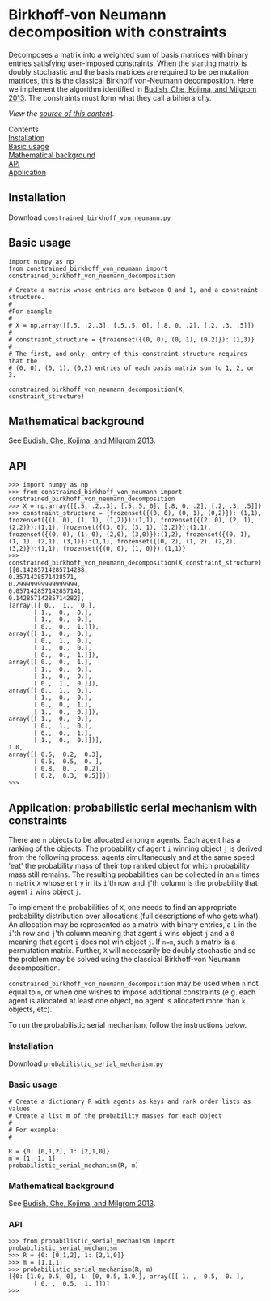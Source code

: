 # Birkhoff-von Neumann decomposition with constraints


 <p>Decomposes a matrix into a weighted sum of basis matrices with binary entries satisfying user-imposed constraints. When the starting matrix is doubly stochastic and the basis matrices are required to be permutation matrices, this is the classical Birkhoff von-Neumann decomposition.
Here we implement the algorithm identified in <a href="http://faculty.chicagobooth.edu/eric.budish/research/Budish-Che-Kojima-Milgrom-2013-AER.pdf">Budish, Che, Kojima, and Milgrom 2013</a>. 
The constraints must form what they call a bihierarchy.</p>  
        <p><em>View the <a href="https://github.com/abclark/generalized_birkhoff_von_neumann">source of this content</a>.</em></p>
              

<p>Contents<br>       
  <a href="#Installation">Installation</a><br>
  <a href="#Basic usage">Basic usage</a><br>
  <a href="#Mathematical background">Mathematical background</a><br>
  <a href="#API">API</a><br>
  <a href="#Application">Application</a></p>

        

<h2 id="Installation">Installation</h2>
        
Download <code>constrained_birkhoff_von_neumann.py</code>
        
<h2 id="Basic usage">Basic usage</h2>
        
<pre><code>import numpy as np
from constrained_birkhoff_von_neumann import constrained_birkhoff_von_neumann_decomposition

# Create a matrix whose entries are between 0 and 1, and a constraint structure. 
#
#For example
#
# X = np.array([[.5, .2,.3], [.5,.5, 0], [.8, 0, .2], [.2, .3, .5]])
# 
# constraint_structure = {frozenset({(0, 0), (0, 1), (0,2)}): (1,3)}
#
# The first, and only, entry of this constraint structure requires that the 
# (0, 0), (0, 1), (0,2) entries of each basis matrix sum to 1, 2, or 3.

constrained_birkhoff_von_neumann_decomposition(X, constraint_structure)
</code></pre>
        
<h2 id="Mathematical background">Mathematical background</h2>
       
<p>See <a href="http://faculty.chicagobooth.edu/eric.budish/research/Budish-Che-Kojima-Milgrom-2013-AER.pdf">Budish, Che, Kojima, and Milgrom 2013</a>.</p>

<h2 id="API">API</h2>
        
 <pre><code>>>> import numpy as np
>>> from constrained_birkhoff_von_neumann import constrained_birkhoff_von_neumann_decomposition
>>> X = np.array([[.5, .2,.3], [.5,.5, 0], [.8, 0, .2], [.2, .3, .5]])
>>> constraint_structure = {frozenset({(0, 0), (0, 1), (0,2)}): (1,1), frozenset({(1, 0), (1, 1), (1,2)}):(1,1), frozenset({(2, 0), (2, 1), (2,2)}):(1,1), frozenset({(3, 0), (3, 1), (3,2)}):(1,1), frozenset({(0, 0), (1, 0), (2,0), (3,0)}):(1,2), frozenset({(0, 1), (1, 1), (2,1), (3,1)}):(1,1), frozenset({(0, 2), (1, 2), (2,2), (3,2)}):(1,1), frozenset({(0, 0), (1, 0)}):(1,1)}
>>> constrained_birkhoff_von_neumann_decomposition(X,constraint_structure)
[[0.14285714285714288, 
0.3571428571428571, 
0.29999999999999999, 
0.057142857142857141, 
0.14285714285714282], 
[array([[ 0.,  1.,  0.],
       [ 1.,  0.,  0.],
       [ 1.,  0.,  0.],
       [ 0.,  0.,  1.]]), 
array([[ 1.,  0.,  0.],
       [ 0.,  1.,  0.],
       [ 1.,  0.,  0.],
       [ 0.,  0.,  1.]]), 
array([[ 0.,  0.,  1.],
       [ 1.,  0.,  0.],
       [ 1.,  0.,  0.],
       [ 0.,  1.,  0.]]), 
array([[ 0.,  1.,  0.],
       [ 1.,  0.,  0.],
       [ 0.,  0.,  1.],
       [ 1.,  0.,  0.]]), 
array([[ 1.,  0.,  0.],
       [ 0.,  1.,  0.],
       [ 0.,  0.,  1.],
       [ 1.,  0.,  0.]])], 
1.0, 
array([[ 0.5,  0.2,  0.3],
       [ 0.5,  0.5,  0. ],
       [ 0.8,  0. ,  0.2],
       [ 0.2,  0.3,  0.5]])]
>>> </code></pre>

<h2 id="Application">Application: probabilistic serial mechanism with constraints</h2>        
        
<p>There are <code>n</code> objects to be allocated among <code>m</code> agents. Each agent has a ranking of the objects. The probability of agent <code>i</code> winning object <code>j</code> is derived from the following process: agents simultaneously and at the same speed 'eat' the probability mass of their top ranked object for which probability mass still remains. The resulting probabilities can be collected in an <code>m</code> times <code>n</code> matrix <code>X</code> whose entry in its <code>i</code>'th row and <code>j</code>'th column is the probability that agent <code>i</code> wins object <code>j</code>.</p>
        
<p>To implement the probabilities of <code>X</code>, one needs to find an appropriate probability distribution over allocations (full descriptions of who gets what). An allocation may be represented as a matrix with binary entries, a <code>1</code> in the <code>i</code>'th row and <code>j</code>'th column meaning that agent <code>i</code> wins object <code>j</code> and a <code>0</code> meaning that agent <code>i</code> does not win object <code>j</code>. If <code>n=m</code>, such a matrix is a permutation matrix. Further, <code>X</code> will necessarily be doubly stochastic and so the problem may be solved using the classical Birkhoff-von Neumann decomposition.</p>
  
<p><code>constrained_birkhoff_von_neumann_decomposition</code> may be used when <code>n</code> not equal to <code>m</code>, or when one wishes to impose additional constraints (e.g. each agent is allocated at least one object, no agent is allocated more than <code>k</code> objects, etc).</p> 
        
<p>To run the probabilistic serial mechanism, follow the instructions below.</p> 
        
<h3>Installation</h3>
        
Download <code>probabilistic_serial_mechanism.py</code>
        
<h3>Basic usage</h3>
        
<pre><code># Create a dictionary R with agents as keys and rank order lists as values
# Create a list m of the probability masses for each object
#
# For example:
#

R = {0: [0,1,2], 1: [2,1,0]}
m = [1, 1, 1]
probabilistic_serial_mechanism(R, m)</code></pre>
        
<h3>Mathematical background</h3>
       
<p>See <a href="http://faculty.chicagobooth.edu/eric.budish/research/Budish-Che-Kojima-Milgrom-2013-AER.pdf">Budish, Che, Kojima, and Milgrom 2013</a>.</p>

<h3>API</h3>
        
 <pre><code>>>> from probabilistic_serial_mechanism import probabilistic_serial_mechanism
>>> R = {0: [0,1,2], 1: [2,1,0]}
>>> m = [1,1,1]
>>> probabilistic_serial_mechanism(R, m)
[{0: [1.0, 0.5, 0], 1: [0, 0.5, 1.0]}, array([[ 1. ,  0.5,  0. ],
       [ 0. ,  0.5,  1. ]])]
>>> </code></pre>
